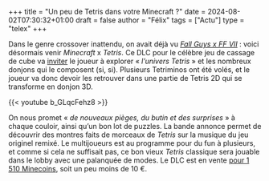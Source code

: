 +++
title = "Un peu de Tetris dans votre Minecraft ?"
date = 2024-08-02T07:30:32+01:00
draft = false
author = "Félix"
tags = ["Actu"]
type = "telex"
+++ 

Dans le genre crossover inattendu, on avait déjà vu *[Fall Guys x FF VII](https://nostickreloaded.substack.com/i/138360683/en-vrac)* : voici désormais venir *Minecraft* x *Tetris*. Ce DLC pour le célèbre jeu de cassage de cube va [inviter](https://www.minecraft.net/en-us/article/the-tetris-dlc-on-rotation) le joueur à explorer « *l’univers Tetris* » et les nombreux donjons qui le composent (si, si). Plusieurs Tetriminos ont été volés, et le joueur va donc devoir les retrouver dans une partie de Tetris 2D qui se transforme en donjon 3D.

{{< youtube b_GLqcFehz8 >}} 

On nous promet « *de nouveaux pièges, du butin et des surprises* » à chaque couloir, ainsi qu’un bon lot de puzzles. La bande annonce permet de découvrir des montres faits de morceaux de *Tetris* sur la musique du jeu originel remixé. Le multijoueurs est au programme pour du fun à plusieurs, et comme si cela ne suffisait pas, ce bon vieux *Tetris* classique sera jouable dans le lobby avec une palanquée de modes. Le DLC est en vente [pour 1 510 Minecoins](https://www.minecraft.net/fr-fr/marketplace/pdp?id=f684dea8-6dc1-456a-9f5a-8f55fbcc575f), soit un peu moins de 10 €. 